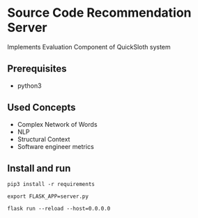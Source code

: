 # Source Code Recommendation Server

Implements Evaluation Component of QuickSloth system

## Prerequisites

* python3

## Used Concepts

* Complex Network of Words
* NLP
* Structural Context
* Software engineer metrics

## Install and run

`pip3 install -r requirements`

`export FLASK_APP=server.py`

`flask run --reload --host=0.0.0.0`
